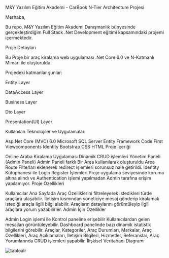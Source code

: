 M&Y Yazılım Eğitim Akademi - CarBook N-Tier Architecture Projesi

Merhaba,

Bu repo, M&Y Yazılım Eğitim Akademi Danışmanlık bünyesinde gerçekleştirdiğim Full Stack .Net Development eğitimi kapsamındaki projemi içermektedir.

Proje Detayları

Bu Proje bir araç kiralama web uygulaması .Net Core 6.0 ve N-Katmanlı Mimari ile oluşturuldu.

Projedeki katmanlar şunlar:

Entity Layer

DataAccess Layer

Business Layer

Dto Layer

Presentation(UI) Layer

Kullanılan Teknolojiler ve Uygulamaları

Asp.Net Core (MVC) 6.0
Microsoft SQL Server
Entity Framework Code First
Viewcomponents
Identity
Bootstrap
CSS
HTML
Proje İçeriği

Online Araba Kiralama Uygulaması
Dinamik CRUD işlemleri
Yönetim Paneli (Admin Paneli)
Admin Paneli farklı Bir Area kullanılarak oluşturuldu
Area Route Filterları eklenerek redirect işlemleri sorunsuz hale getirildi.
Identity Kütüphanesi ile Login Register İşlemleri
Proje uygulama seviyesinde koruma altına alındı ve Authentication işlemi yapılmadan Admin tarafına erişim yapılamıyor.
Proje Özellikleri

Kullanıcılar Ana Sayfada Araç Özelliklerini filtreleyerek istedikleri türde araçlara ulaşabilir.
İletişim kısmından yöneticiye mesaj gönderip kiralamak istediği araçla ilgili bilgi alabilir.
Araçların detaylarını görüntüleyip ilgili araçlara yorum yazabilirler.
Admin İçin Özellikler

Admin Login işlemi ile Kontrol paneline erişebilir
Kullanıcılardan gelen mesajları görüntüleyebilir.
Dashboard panelinde bazı dinamik istatistik bilgilerini görebilir.
Araçlar, Kategoriler, Araç Durumları, Markalar, Araç Özellikleri, Araç Açıklamaları, İletişim Bilgileri, Hizmetler, Referanslar, Araç Yorumlarında CRUD işlemleri yapabilir.
İlişkisel Veritabanı Diagramı


![tabloalr](https://github.com/bora1990/MyAcademyCarBook/assets/99908441/26dae83f-3032-455a-95d6-d3f6e0e30685)



